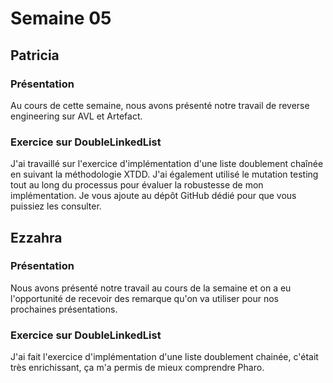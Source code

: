 # Semaine 05

## Patricia

### Présentation

Au cours de cette semaine, nous avons présenté notre travail de reverse engineering sur AVL et Artefact.

### Exercice sur DoubleLinkedList

J'ai travaillé sur l'exercice d'implémentation d'une liste doublement chaînée en suivant la méthodologie XTDD. J'ai également utilisé le mutation testing tout au long du processus pour évaluer la robustesse de mon implémentation. Je vous ajoute au dépôt GitHub dédié pour que vous puissiez les consulter.

## Ezzahra

### Présentation

Nous avons présenté notre travail au cours de la semaine et on a eu l'opportunité de recevoir des remarque qu'on va utiliser pour nos prochaines présentations.

### Exercice sur DoubleLinkedList

J'ai fait l'exercice d'implémentation d'une liste doublement chainée, c'était très enrichissant, ça m'a permis de mieux comprendre Pharo.
